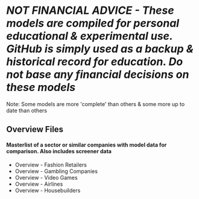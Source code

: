 # *NOT FINANCIAL ADVICE - These models are compiled for personal educational & experimental use. GitHub is simply used as a backup & historical record for education. Do not base any financial decisions on these models*


Note: Some models are more 'complete' than others & some more up to date than others


## Overview Files
#### Masterlist of a sector or similar companies with model data for comparison. Also includes screener data
- Overview - Fashion Retailers
- Overview - Gambling Companies
- Overview - Video Games
- Overview - Airlines
- Overview - Housebuilders
